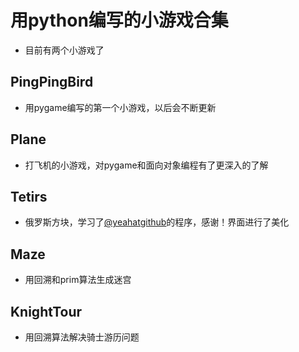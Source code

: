 # 用python编写的小游戏合集
* 目前有两个小游戏了
## PingPingBird
* 用pygame编写的第一个小游戏，以后会不断更新
## Plane
* 打飞机的小游戏，对pygame和面向对象编程有了更深入的了解
## Tetirs
* 俄罗斯方块，学习了[@yeahatgithub][1]的程序，感谢！界面进行了美化
## Maze
* 用回溯和prim算法生成迷宫
## KnightTour
* 用回溯算法解决骑士游历问题

[1]:https://github.com/yeahatgithub